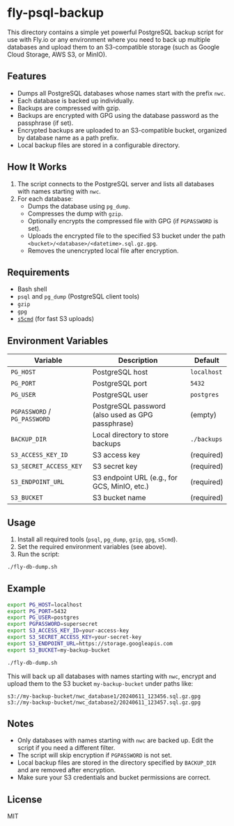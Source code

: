 # fly-psql-backup

This directory contains a simple yet powerful PostgreSQL backup script for use with Fly.io or any environment where you need to back up multiple databases and upload them to an S3-compatible storage (such as Google Cloud Storage, AWS S3, or MinIO).

## Features
- Dumps all PostgreSQL databases whose names start with the prefix `nwc`.
- Each database is backed up individually.
- Backups are compressed with gzip.
- Backups are encrypted with GPG using the database password as the passphrase (if set).
- Encrypted backups are uploaded to an S3-compatible bucket, organized by database name as a path prefix.
- Local backup files are stored in a configurable directory.

## How It Works
1. The script connects to the PostgreSQL server and lists all databases with names starting with `nwc`.
2. For each database:
   - Dumps the database using `pg_dump`.
   - Compresses the dump with `gzip`.
   - Optionally encrypts the compressed file with GPG (if `PGPASSWORD` is set).
   - Uploads the encrypted file to the specified S3 bucket under the path `<bucket>/<database>/<datetime>.sql.gz.gpg`.
   - Removes the unencrypted local file after encryption.

## Requirements
- Bash shell
- `psql` and `pg_dump` (PostgreSQL client tools)
- `gzip`
- `gpg`
- [`s5cmd`](https://github.com/peak/s5cmd) (for fast S3 uploads)

## Environment Variables
| Variable                | Description                                                      | Default         |
|-------------------------|------------------------------------------------------------------|-----------------|
| `PG_HOST`               | PostgreSQL host                                                  | `localhost`     |
| `PG_PORT`               | PostgreSQL port                                                  | `5432`          |
| `PG_USER`               | PostgreSQL user                                                  | `postgres`      |
| `PGPASSWORD` / `PG_PASSWORD` | PostgreSQL password (also used as GPG passphrase)           | (empty)         |
| `BACKUP_DIR`            | Local directory to store backups                                 | `./backups`     |
| `S3_ACCESS_KEY_ID`      | S3 access key                                                    | (required)      |
| `S3_SECRET_ACCESS_KEY`  | S3 secret key                                                    | (required)      |
| `S3_ENDPOINT_URL`       | S3 endpoint URL (e.g., for GCS, MinIO, etc.)                    | (required)      |
| `S3_BUCKET`             | S3 bucket name                                                   | (required)      |

## Usage
1. Install all required tools (`psql`, `pg_dump`, `gzip`, `gpg`, `s5cmd`).
2. Set the required environment variables (see above).
3. Run the script:

```bash
./fly-db-dump.sh
```

## Example
```bash
export PG_HOST=localhost
export PG_PORT=5432
export PG_USER=postgres
export PGPASSWORD=supersecret
export S3_ACCESS_KEY_ID=your-access-key
export S3_SECRET_ACCESS_KEY=your-secret-key
export S3_ENDPOINT_URL=https://storage.googleapis.com
export S3_BUCKET=my-backup-bucket

./fly-db-dump.sh
```

This will back up all databases with names starting with `nwc`, encrypt and upload them to the S3 bucket `my-backup-bucket` under paths like:

```
s3://my-backup-bucket/nwc_database1/20240611_123456.sql.gz.gpg
s3://my-backup-bucket/nwc_database2/20240611_123457.sql.gz.gpg
```

## Notes
- Only databases with names starting with `nwc` are backed up. Edit the script if you need a different filter.
- The script will skip encryption if `PGPASSWORD` is not set.
- Local backup files are stored in the directory specified by `BACKUP_DIR` and are removed after encryption.
- Make sure your S3 credentials and bucket permissions are correct.

## License
MIT 
